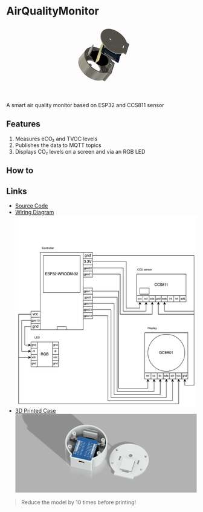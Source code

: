 # AirQualityMonitor

![GIF](/resources/air_quality_case.gif)

A smart air quality monitor based on ESP32 and CCS811 sensor

## Features

1. Measures eCO₂ and TVOC levels  
2. Publishes the data to MQTT topics  
3. Displays CO₂ levels on a screen and via an RGB LED

## How to

## Links

- [Source Code](/src/)
- [Wiring Diagram](/resources/)  
  ![](/resources/air_quality_monitor_scheme.png)
- [3D Printed Case](/3dprint/)  
  ![Air Quality Case](/resources/air_quality_case.png)

> Reduce the model by 10 times before printing!
